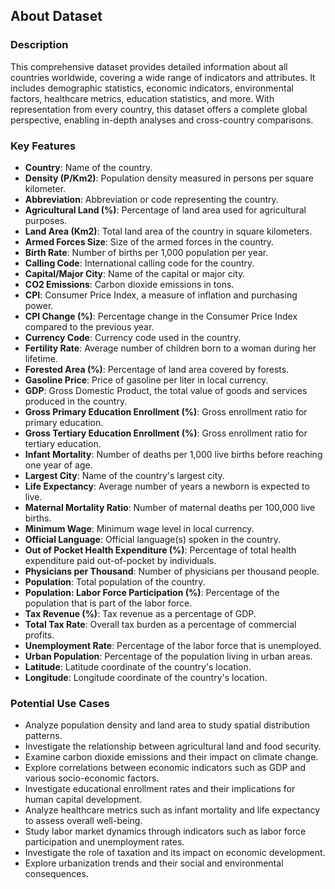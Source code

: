 
## About Dataset

### Description

This comprehensive dataset provides detailed information about all countries worldwide, covering a wide range of indicators and attributes. It includes demographic statistics, economic indicators, environmental factors, healthcare metrics, education statistics, and more. With representation from every country, this dataset offers a complete global perspective, enabling in-depth analyses and cross-country comparisons.

### Key Features

- **Country**: Name of the country.
- **Density (P/Km2)**: Population density measured in persons per square kilometer.
- **Abbreviation**: Abbreviation or code representing the country.
- **Agricultural Land (%)**: Percentage of land area used for agricultural purposes.
- **Land Area (Km2)**: Total land area of the country in square kilometers.
- **Armed Forces Size**: Size of the armed forces in the country.
- **Birth Rate**: Number of births per 1,000 population per year.
- **Calling Code**: International calling code for the country.
- **Capital/Major City**: Name of the capital or major city.
- **CO2 Emissions**: Carbon dioxide emissions in tons.
- **CPI**: Consumer Price Index, a measure of inflation and purchasing power.
- **CPI Change (%)**: Percentage change in the Consumer Price Index compared to the previous year.
- **Currency Code**: Currency code used in the country.
- **Fertility Rate**: Average number of children born to a woman during her lifetime.
- **Forested Area (%)**: Percentage of land area covered by forests.
- **Gasoline Price**: Price of gasoline per liter in local currency.
- **GDP**: Gross Domestic Product, the total value of goods and services produced in the country.
- **Gross Primary Education Enrollment (%)**: Gross enrollment ratio for primary education.
- **Gross Tertiary Education Enrollment (%)**: Gross enrollment ratio for tertiary education.
- **Infant Mortality**: Number of deaths per 1,000 live births before reaching one year of age.
- **Largest City**: Name of the country's largest city.
- **Life Expectancy**: Average number of years a newborn is expected to live.
- **Maternal Mortality Ratio**: Number of maternal deaths per 100,000 live births.
- **Minimum Wage**: Minimum wage level in local currency.
- **Official Language**: Official language(s) spoken in the country.
- **Out of Pocket Health Expenditure (%)**: Percentage of total health expenditure paid out-of-pocket by individuals.
- **Physicians per Thousand**: Number of physicians per thousand people.
- **Population**: Total population of the country.
- **Population: Labor Force Participation (%)**: Percentage of the population that is part of the labor force.
- **Tax Revenue (%)**: Tax revenue as a percentage of GDP.
- **Total Tax Rate**: Overall tax burden as a percentage of commercial profits.
- **Unemployment Rate**: Percentage of the labor force that is unemployed.
- **Urban Population**: Percentage of the population living in urban areas.
- **Latitude**: Latitude coordinate of the country's location.
- **Longitude**: Longitude coordinate of the country's location.

### Potential Use Cases

- Analyze population density and land area to study spatial distribution patterns.
- Investigate the relationship between agricultural land and food security.
- Examine carbon dioxide emissions and their impact on climate change.
- Explore correlations between economic indicators such as GDP and various socio-economic factors.
- Investigate educational enrollment rates and their implications for human capital development.
- Analyze healthcare metrics such as infant mortality and life expectancy to assess overall well-being.
- Study labor market dynamics through indicators such as labor force participation and unemployment rates.
- Investigate the role of taxation and its impact on economic development.
- Explore urbanization trends and their social and environmental consequences.
